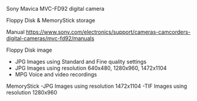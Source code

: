 Sony Mavica MVC-FD92 digital camera

Floppy Disk & MemoryStick storage

Manual
https://www.sony.com/electronics/support/cameras-camcorders-digital-cameras/mvc-fd92/manuals

Floppy Disk image
- JPG Images using Standard and Fine quality settings
- JPG Images using resolution 640x480, 1280x960, 1472x1104
- MPG Voice and video recordings

MemoryStick
-JPG Images using resolution 1472x1104
-TIF Images using resolution 1280x960


